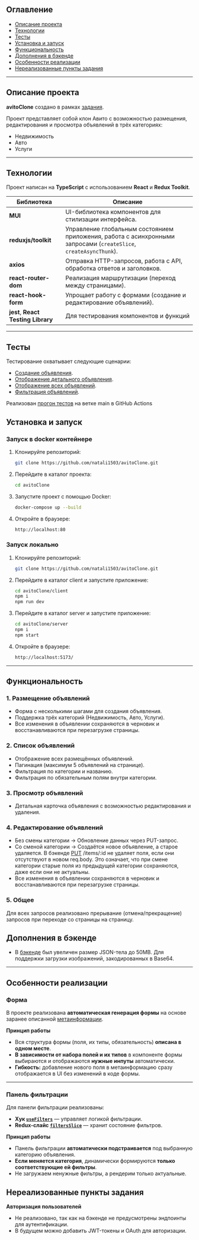 ## Оглавление

- [Описание проекта](#описание-проекта)
- [Технологии](#технологии)
- [Тесты](#тесты)
- [Установка и запуск](#установка-и-запуск)
- [Функциональность](#функциональность)
- [Дополнения в бэкенде](#дополнения-в-бэкенде)
- [Особенности реализации](#Особенности-реализации)
- [Нереализованные пункты задания](#нереализованные-пункты-задания)

---

## Описание проекта

**avitoClone** создано в рамках [задания](https://github.com/avito-tech/tech-internship/blob/main/Tech%20Internships/Frontend/Frontend-trainee-assignment-winter-2025/Frontend-trainee-assignment-winter-2025.md).

Проект представляет собой клон Авито с возможностью размещения, редактирования и просмотра объявлений в трёх категориях:

- Недвижимость
- Авто
- Услуги

---

## Технологии

Проект написан на **TypeScript** с использованием **React** и **Redux Toolkit**.

| Библиотека                          | Описание                                                                                                          |
| ----------------------------------- | ----------------------------------------------------------------------------------------------------------------- |
| **MUI**                             | UI-библиотека компонентов для стилизации интерфейса.                                                              |
| **reduxjs/toolkit**                 | Управление глобальным состоянием приложения, работа с асинхронными запросами (`createSlice`, `createAsyncThunk`). |
| **axios**                           | Отправка HTTP-запросов, работа с API, обработка ответов и заголовков.                                             |
| **react-router-dom**                | Реализация маршрутизации (переход между страницами).                                                              |
| **react-hook-form**                 | Упрощает работу с формами (создание и редактирование объявлений).                                                 |
| **jest**, **React Testing Library** | Для тестирования компонентов и функций                                                                            |

---

## Тесты

Тестирование охватывает следующие сценарии:

- [Создание объявления](https://github.com/natali1503/avitoClone/blob/main/client/__test__/creatingAd.test.js).
- [Отображение детального объявления](https://github.com/natali1503/avitoClone/blob/main/client/__test__/displayDetailsAd.test.js).
- [Отображение всех объявлений](https://github.com/natali1503/avitoClone/blob/main/client/__test__/displayListItems.test.js).
- [Фильтрация объявлений](https://github.com/natali1503/avitoClone/blob/main/client/__test__/filtration.test.js).

Реализован [прогон тестов](https://github.com/natali1503/avitoClone/blob/main/.github/workflows/test.yml) на ветке main в GitHub Actions

## Установка и запуск

### Запуск в docker контейнере

1. Клонируйте репозиторий:
   ```sh
   git clone https://github.com/natali1503/avitoClone.git
   ```
2. Перейдите в каталог проекта:
   ```sh
   cd avitoClone
   ```
3. Запустите проект с помощью Docker:
   ```sh
   docker-compose up --build
   ```
4. Откройте в браузере:
   ```sh
   http://localhost:80
   ```

### Запуск локально

1. Клонируйте репозиторий:
   ```sh
   git clone https://github.com/natali1503/avitoClone.git
   ```
2. Перейдите в каталог client и запустите приложение:

   ```sh
   cd avitoClone/client
   npm i
   npm run dev
   ```

3. Перейдите в каталог server и запустите приложение:

   ```sh
   cd avitoClone/server
   npm i
   npm start
   ```

4. Откройте в браузере:
   ```sh
   http://localhost:5173/
   ```

---

## Функциональность

### **1. Размещение объявлений**

- Форма с несколькими шагами для создания объявления.
- Поддержка трёх категорий (Недвижимость, Авто, Услуги).
- Все изменения в объявлении сохраняются в черновик и восстанавливаются при перезагрузке страницы.

### **2. Список объявлений**

- Отображение всех размещённых объявлений.
- Пагинация (максимум 5 объявлений на странице).
- Фильтрация по категории и названию.
- Фильтрация по обязательным полям внутри категории.

### **3. Просмотр объявлений**

- Детальная карточка объявления с возможностью редактирования и удаления.

### **4. Редактирование объявлений**

- Без смены категории → Обновление данных через PUT-запрос.
- Со сменой категории → Создаётся новое объявление, а старое удаляется.
  В бэкенде [PUT](https://github.com/natali1503/avitoClone/blob/10b7b6051bf36e6fa1cd2035b448567b24b2eb37/server/app.js#L85) /items/:id не удаляет поля, если они отсутствуют в новом req.body.
  Это означает, что при смене категории старые поля из предыдущей категории сохраняются, даже если они не актуальны.
- Все изменения в объявлении сохраняются в черновик и восстанавливаются при перезагрузке страницы.

### **5. Общее**

Для всех запросов реализовано прерывание (отмена/прекращение) запросов при переходе со страницы на страницу.

## Дополнения в бэкенде

- В [бэкенде](https://github.com/natali1503/avitoClone/blob/10b7b6051bf36e6fa1cd2035b448567b24b2eb37/server/app.js#L11) был увеличен размер JSON-тела до 50MB. Для поддержки загрузки изображений, закодированных в Base64.

---

## Особенности реализации

### Форма

В проекте реализована **автоматическая генерация формы** на основе заранее описанной [метаинформации](https://github.com/natali1503/avitoClone/tree/main/client/src/general/FormField).

**Принцип работы**

- Вся структура формы (поля, их типы, обязательность) **описана в одном месте**.
- **В зависимости от набора полей и их типов** в компоненте формы выбираются и отображаются **нужные инпуты** автоматически.
- **Гибкость:** добавление нового поля в метаинформацию сразу отображается в UI без изменений в коде формы.

---

### Панель фильтрации

Для панели фильтрации реализованы:

- **Хук [`useFilters`](https://github.com/natali1503/avitoClone/blob/main/client/src/hooks/useFilters.ts)** — управляет логикой фильтрации.
- **Redux-слайс [`filtersSlice`](https://github.com/natali1503/avitoClone/blob/main/client/src/store/filtersSlice.ts)** — хранит состояние фильтров.

**Принцип работы**

- Панель фильтрации **автоматически подстраивается** под выбранную категорию объявления.
- **Если меняется категория**, динамически формируются **только соответствующие ей фильтры**.
- Не загружаем ненужные фильтры, а рендерим только актуальные.

## Нереализованные пункты задания

**Авторизация пользователей**

- Не реализовано, так как на бэкенде не предусмотрены эндпоинты для аутентификации.
- В будущем можно добавить JWT-токены и OAuth для авторизации.
